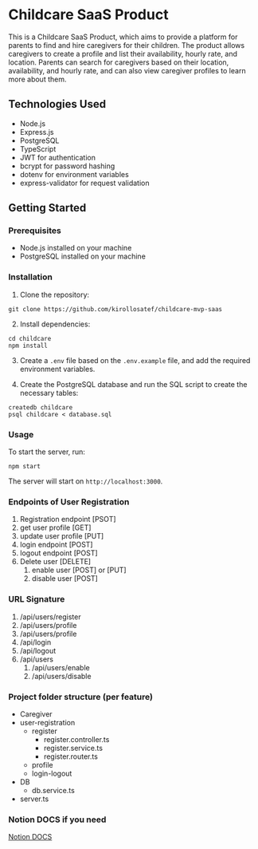 # Childcare SaaS Product

This is a Childcare SaaS Product, which aims to provide a platform for parents to find and hire caregivers for their children. The product allows caregivers to create a profile and list their availability, hourly rate, and location. Parents can search for caregivers based on their location, availability, and hourly rate, and can also view caregiver profiles to learn more about them.

## Technologies Used

- Node.js
- Express.js
- PostgreSQL
- TypeScript
- JWT for authentication
- bcrypt for password hashing
- dotenv for environment variables
- express-validator for request validation

## Getting Started

### Prerequisites

- Node.js installed on your machine
- PostgreSQL installed on your machine

### Installation

1. Clone the repository:

```
git clone https://github.com/kirollosatef/childcare-mvp-saas
```

2. Install dependencies:

```
cd childcare
npm install
```

3. Create a `.env` file based on the `.env.example` file, and add the required environment variables.

4. Create the PostgreSQL database and run the SQL script to create the necessary tables:

```
createdb childcare
psql childcare < database.sql
```

### Usage

To start the server, run:

```
npm start
```

The server will start on `http://localhost:3000`.

### Endpoints of User Registration

1. Registration endpoint [PSOT]
2. get user profile [GET]
3. update user profile [PUT]
4. login endpoint [POST]
5. logout endpoint [POST]
6. Delete user [DELETE]
    1. enable user [POST] or [PUT]
    2. disable user [POST]

### URL Signature

1. /api/users/register
2. /api/users/profile
3. /api/users/profile
4. /api/login
5. /api/logout
6. /api/users
    1. /api/users/enable
    2. /api/users/disable

### Project folder structure (per feature)

- Caregiver
- user-registration
    - register
        - register.controller.ts
        - register.service.ts
        - register.router.ts
    - profile
    - login-logout
- DB
    - db.service.ts
- server.ts


### Notion DOCS if you need 
  [Notion DOCS](https://dull-vision-568.notion.site/Childcare-MVP-Product-f659a6902ce84e019ddeb18b0b8ea450?pvs=4)